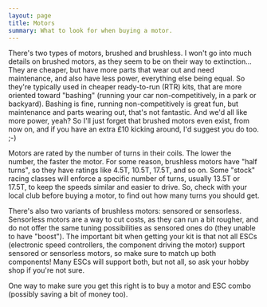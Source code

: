 ```yaml
---
layout: page
title: Motors
summary: What to look for when buying a motor.
---
```


There's two types of motors, brushed and brushless. I won't go into much details on brushed motors, as they seem to be on their way to extinction... They are cheaper, but have more parts that wear out and need maintenance, and also have less power, everything else being equal. So they're typically used in cheaper ready-to-run (RTR) kits, that are more oriented toward "bashing" (running your car non-competitively, in a park or backyard). Bashing is fine, running non-competitively is great fun, but maintenance and parts wearing out, that's not fantastic. And we'd all like more power, yeah? So I'll just forget that brushed motors even exist, from now on, and if you have an extra £10 kicking around, I'd suggest you do too. ;-)

Motors are rated by the number of turns in their coils. The lower the number, the faster the motor. For some reason, brushless motors have "half turns", so they have ratings like 4.5T, 10.5T, 17.5T, and so on. Some "stock" racing classes will enforce a specific number of turns, usually 13.5T or 17.5T, to keep the speeds similar and easier to drive. So, check with your local club before buying a motor, to find out how many turns you should get.

There's also two variants of brushless motors: sensored or sensorless. Sensorless motors are a way to cut costs, as they can run a bit rougher, and do not offer the same tuning possibilities as sensored ones do (they unable to have "boost"). The important bit when getting your kit is that not all ESCs (electronic speed controllers, the component driving the motor) support sensored or sensorless motors, so make sure to match up both components! Many ESCs will support both, but not all, so ask your hobby shop if you're not sure.

One way to make sure you get this right is to buy a motor and ESC combo (possibly saving a bit of money too).
